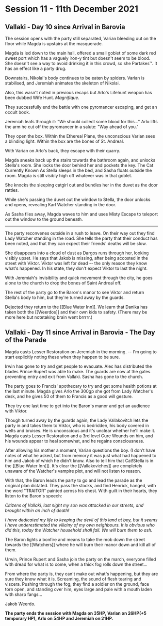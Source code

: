 # Session 11 - 11th December 2021

## Vallaki - Day 10 since Arrival in Barovia

The session opens with the party still separated, Varian bleeding out on the floor while Magda is upstairs at the masquerade.

Magda is led down to the main hall, offered a small goblet of some dark red sweet port which has a vaguely iron-y tint but doesn't seem to be blood. She doesn't see a way to avoid drinking it in this crowd, so she Partakes™️. It has an effect like a party drug.

Downstairs, Nikolai's body continues to be eaten by spiders. Varian is stabilised, and Jeremiah animates the skeleton of Nikolai.

Also, this wasn't noted in previous recaps but Arlo's Lifehunt weapon has been dubbed Wife Hunt. *Magnifique.*

They successfully end the battle with one pyromancer escaping, and get an occult book.

Jeremiah leafs through it: "We should collect some blood for this..."
Arlo lifts the arm he cut off the pyromancer in a salute: "Way ahead of you."

They open the box. Within the Ethereal Plane, the unconscious Varian sees a blinding light. Within the box are the bones of St. Andreal.

With Varian on Arlo's back, they escape with their quarry.

Magda sneaks back up the stairs towards the bathroom again, and unlocks Stella's room. She locks the door behind her and pockets the key. The Cat Currently Known As Stella sleeps in the bed, and Sasha floats outside the room. Magda is still visibly high off whatever was in that goblet.

She knocks the sleeping catgirl out and bundles her in the duvet as the door rattles.

While she's passing the duvet out the window to Stella, the door unlocks and opens, revealing Karl Watcher standing in the door.

As Sasha flies away, Magda waves to him and uses Misty Escape to teleport out the window to the ground beneath.

___

The party reconvenes outside in a rush to leave. On their way out they find Lady Watcher standing in the road. She tells the party that their conduct has been noted, and that they can expect their friends' deaths will be slow.

She disappears into a cloud of dust as Dargos runs through her, looking visibly upset. He says that Jakob is missing, after being accosted in the street with Viktor. Viktor was left for dead -- the only reason they know what's happened. In his state, they don't expect Viktor to last the night.

With Jeremiah's invisibility and quick movement through the city, he goes alone to the church to drop the bones of Saint Andreal off.

The rest of the party go to the Baron's manor to see Viktor and return Stella's body to him, but they're turned away by the guards. 

Dejected they return to the [[Blue Water Inn]]. We learn that Danika has taken both the [[Weerdos]] and their own kids to safety. (There may be more here but notetaking brain went brrrrr.) 

## Vallaki - Day 11 since Arrival in Barovia - The Day of the Parade

Magda casts Lesser Restoration on Jeremiah in the morning. -- I'm going to start explicitly noting these when they happen to be sure.

Irwin has gone to try and get people to evacuate. Alec has distributed the blades Prince Rupert was able to make. The guards are now at the gates preventing entry and exit from Vallaki. Sasha has gone to the church.

The party goes to Francis' apothecary to try and get some health potions at the last minute. Magda gives Arlo the 300gp she got from Lady Watcher's desk, and he gives 50 of them to Francis as a good will gesture.

They try one last time to get into the Baron's manor and get an audience with Viktor.

Though turned away by the guards again, the Lady Vallakovitch lets the party in and takes them to Viktor, who is bedridden, his body covered in welts and bruises. He is unconscious and it's unclear whether he'll make it. Magda casts Lesser Restoration and a 3rd level Cure Wounds on him, and his wounds appear to heal somewhat, and he regains consciousness.

After allowing his mother a moment, Varian questions the boy. (I don't have notes of what he asked, but from memory it was just what had happened to him and Jakob of which he didn't know. Also to tell him that Cat!Stella is in the [[Blue Water Inn]]). It's clear the [[Vallakoviches]] are completely unaware of the Watcher's vampire plot, and will not listen to reason.

With that, the Baron leads the party to go and lead the parade as the original plan dictated. They pass the stocks, and find Henrick, hanged, with the word "TRAITOR" painted across his chest. With guilt in their hearts, they listen to the Baron's speech:

*Citizens of Vallaki, last night my son was attacked in our streets, and brought within an inch of death!*

*I have dedicated my life to keeping the devil of this land at bay, but it seems I have underestimated the villainy of my own neighbours. It is obvious who did this, today the Watcher household shall fall. We will burn them to ash.*

The Baron lights a bonfire and means to take the mob down the street towards the [[Watchers]] where he will burn their manor down and kill all of them.

Urwin, Prince Rupert and Sasha join the party on the march, everyone filled with dread for what is to come, when a thick fog rolls down the street...

From where the party is, they can't make out what's happening, but they are sure they know what it is. Screaming, the sound of flesh tearing and viscera. Pushing through the fog, they find a soldier on the ground, face torn open, and standing over him, eyes large and pale with a mouth laden with sharp fangs...

Jakob Weerdo.

**The party ends the session with Magda on 35HP, Varian on 26HP(+5 temporary HP), Arlo on 54HP and Jeremiah on 21HP.**